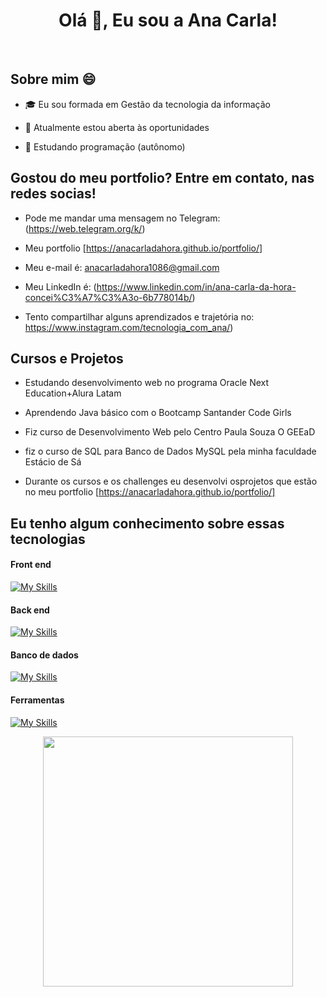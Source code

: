 <h1 align="center">Olá 👋, Eu sou a Ana Carla!</h1>
<br>

## Sobre mim 😄

- 🎓 Eu sou formada em Gestão da tecnologia da informação

- 🔭 Atualmente estou aberta às oportunidades

- 🤖 Estudando programação (autônomo)


## Gostou do meu portfolio? Entre em contato, nas redes socias!

  - Pode me mandar uma mensagem no Telegram: (https://web.telegram.org/k/)
  
  - Meu portfolio [https://anacarladahora.github.io/portfolio/] 

  - Meu e-mail é: anacarladahora1086@gmail.com

  - Meu LinkedIn é: (https://www.linkedin.com/in/ana-carla-da-hora-concei%C3%A7%C3%A3o-6b778014b/) 

  - Tento compartilhar alguns aprendizados e trajetória no: https://www.instagram.com/tecnologia_com_ana/) 

<!--***-->
## Cursos e Projetos 

- Estudando desenvolvimento web no programa Oracle Next Education+Alura Latam

- Aprendendo Java básico com o Bootcamp Santander Code Girls

- Fiz curso de Desenvolvimento Web pelo Centro Paula Souza O GEEaD

- fiz o curso de SQL para Banco de Dados MySQL pela minha faculdade Estácio de Sá

- Durante os cursos e os challenges eu desenvolvi osprojetos que estão  no meu portfolio [https://anacarladahora.github.io/portfolio/]

## Eu tenho algum conhecimento sobre essas tecnologias

#### Front end

[![My Skills](https://skills.thijs.gg/icons?i=js,html,css,bootstrap,react)](https://skills.thijs.gg)


<!--![HTML](https://img.shields.io/badge/HTML-E34F26?style=plastic&logoColor=white)

![CSS](https://img.shields.io/badge/CSS-1572B6?style=plastic&logoColor=white)
![Bootstrap](https://img.shields.io/badge/Bootstrap-563D7C?style=plastic&logoColor=white)

![JavaScript](https://img.shields.io/badge/JavaScript-F7DF1E?style=plastic&logoColor=white)
![React JS](https://img.shields.io/badge/React%20JS-1572B6?style=plastic&logoColor=white)-->

#### Back end

[![My Skills](https://skills.thijs.gg/icons?i=py,java,cs,dotnet)](https://skills.thijs.gg)


<!--![Python](https://img.shields.io/badge/Python-14354C?style=plastic&logoColor=white)

![Java](https://img.shields.io/badge/Java-ED8B00?style=plastic&logoColor=white)
![Spring Boot](https://img.shields.io/badge/Spring%20Boot-ED8B00?style=plastic&logoColor=white)

![CSharp](https://img.shields.io/badge/CSharp-239120?style=plastic&logoColor=white)
![.NET](https://img.shields.io/badge/.NET-239120?style=plastic&logoColor=white)
![ASP.NET](https://img.shields.io/badge/ASP.NET-239120?style=plastic&logoColor=white)
<!--![MySQL](https://img.shields.io/badge/MySQL-1572B6?style=plastic&logoColor=white)-->

#### Banco de dados

[![My Skills](https://skills.thijs.gg/icons?i=mysql,mongodb)](https://skills.thijs.gg)


<!--![SQL](https://img.shields.io/badge/SQL-00000F?style=plastic&logoColor=white)
![No SQL](https://img.shields.io/badge/NoSQL-00000F?style=plastic&logoColor=white)-->

#### Ferramentas

[![My Skills](https://skills.thijs.gg/icons?i=git,github)](https://skills.thijs.gg)

<!--![GIT](https://img.shields.io/badge/GIT-E34F26?style=plastic&logoColor=white)-->


<p align = "center">
  <img src = "https://github-readme-stats.vercel.app/api?username=anacarladahora&show_icons=true&theme=bear" width = 400>



